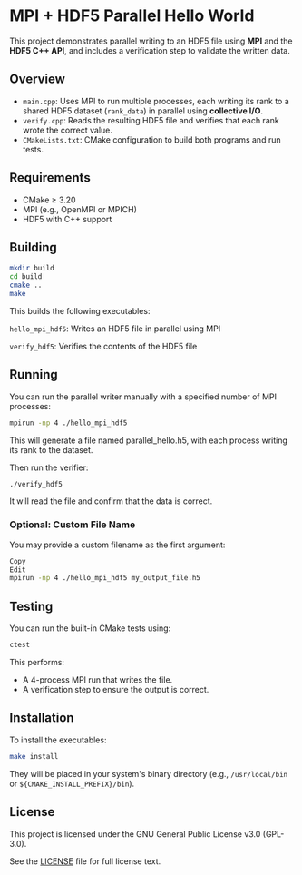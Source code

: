 # MPI + HDF5 Parallel Hello World

This project demonstrates parallel writing to an HDF5 file using **MPI** and the **HDF5 C++ API**, and includes a verification step to validate the written data.

## Overview

- `main.cpp`: Uses MPI to run multiple processes, each writing its rank to a shared HDF5 dataset (`rank_data`) in parallel using **collective I/O**.
- `verify.cpp`: Reads the resulting HDF5 file and verifies that each rank wrote the correct value.
- `CMakeLists.txt`: CMake configuration to build both programs and run tests.

## Requirements

- CMake ≥ 3.20
- MPI (e.g., OpenMPI or MPICH)
- HDF5 with C++ support

## Building

```bash
mkdir build
cd build
cmake ..
make
```

This builds the following executables:

`hello_mpi_hdf5`: Writes an HDF5 file in parallel using MPI

`verify_hdf5`: Verifies the contents of the HDF5 file

## Running
You can run the parallel writer manually with a specified number of MPI processes:
```bash
mpirun -np 4 ./hello_mpi_hdf5
```
This will generate a file named parallel_hello.h5, with each process writing its rank to the dataset.

Then run the verifier:
```bash
./verify_hdf5
```
It will read the file and confirm that the data is correct.

### Optional: Custom File Name
You may provide a custom filename as the first argument:
```bash
Copy
Edit
mpirun -np 4 ./hello_mpi_hdf5 my_output_file.h5
```

## Testing
You can run the built-in CMake tests using:
```bash
ctest
```
This performs:

* A 4-process MPI run that writes the file.
* A verification step to ensure the output is correct.

## Installation
To install the executables:
```bash
make install
```
They will be placed in your system's binary directory (e.g., `/usr/local/bin` or `${CMAKE_INSTALL_PREFIX}/bin`).

## License

This project is licensed under the GNU General Public License v3.0 (GPL-3.0).

See the [LICENSE](./LICENSE) file for full license text.


